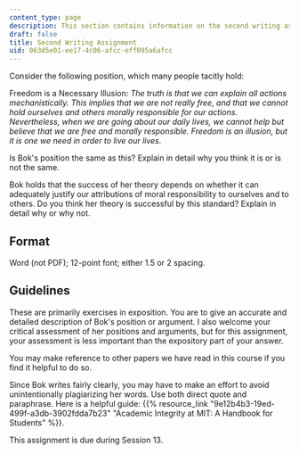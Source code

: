 ```yaml
---
content_type: page
description: This section contains information on the second writing assignment.
draft: false
title: Second Writing Assignment
uid: 063d5e01-ee17-4c06-afcc-eff095a6afcc
---
```

Consider the following position, which many people tacitly hold:

Freedom is a Necessary Illusion: *The truth is that we can explain all actions mechanistically. This implies that we are not really free, and that we cannot hold ourselves and others morally responsible for our actions. Nevertheless, when we are going about our daily lives, we cannot help but believe that we are free and morally responsible. Freedom is an illusion, but it is one we need in order to live our lives.*

Is Bok's position the same as this? Explain in detail why you think it is or is not the same.

Bok holds that the success of her theory depends on whether it can adequately justify our attributions of moral responsibility to ourselves and to others. Do you think her theory is successful by this standard? Explain in detail why or why not.

## Format

Word (not PDF); 12-point font; either 1.5 or 2 spacing.

## Guidelines

These are primarily exercises in exposition. You are to give an accurate and detailed description of Bok's position or argument. I also welcome your critical assessment of her positions and arguments, but for this assignment, your assessment is less important than the expository part of your answer. 

You may make reference to other papers we have read in this course if you find it helpful to do so.

Since Bok writes fairly clearly, you may have to make an effort to avoid unintentionally plagiarizing her words. Use both direct quote and paraphrase. Here is a helpful guide: {{% resource_link "9e12b4b3-19ed-499f-a3db-3902fdda7b23" "Academic Integrity at MIT: A Handbook for Students" %}}.

This assignment is due during Session 13.